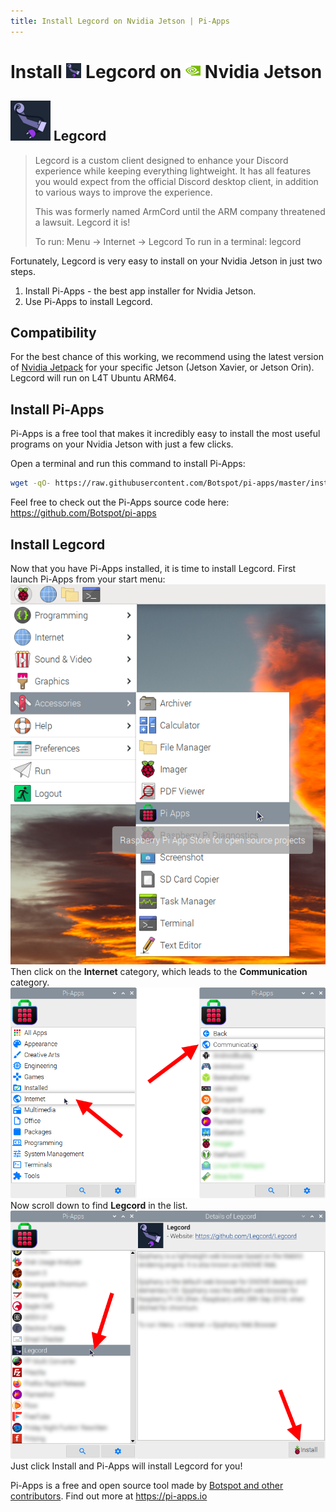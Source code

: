 ```yaml
---
title: Install Legcord on Nvidia Jetson | Pi-Apps
---
```

<div class="simple-install-content content">

# Install <img src="/img/app-icons/Legcord/icon-64.png" height=24> Legcord on <img src=/img/other-icons/nvidia-icon.svg height=24> Nvidia Jetson

## <img src="/img/app-icons/Legcord/icon-64.png"> Legcord
> Legcord is a custom client designed to enhance your Discord experience while keeping everything lightweight.
> It has all features you would expect from the official Discord desktop client, in addition to various ways to improve the experience.
> 
> This was formerly named ArmCord until the ARM company threatened a lawsuit. Legcord it is!
> 
> To run: Menu -> Internet -> Legcord
> To run in a terminal: legcord

Fortunately, Legcord is very easy to install on your Nvidia Jetson in just two steps.
1. Install Pi-Apps - the best app installer for Nvidia Jetson.
2. Use Pi-Apps to install Legcord.
</div>
<div class="simple-install-content content">

## Compatibility
For the best chance of this working, we recommend using the latest version of [Nvidia Jetpack](https://developer.nvidia.com/embedded/jetpack-archive) for your specific Jetson (Jetson Xavier, or Jetson Orin).
Legcord will run on L4T Ubuntu ARM64.
</div>
<div class="simple-install-content content">

## Install Pi-Apps

Pi-Apps is a free tool that makes it incredibly easy to install the most useful programs on your Nvidia Jetson with just a few clicks.

Open a terminal and run this command to install Pi-Apps:
```bash
wget -qO- https://raw.githubusercontent.com/Botspot/pi-apps/master/install | bash
```
Feel free to check out the Pi-Apps source code here: https://github.com/Botspot/pi-apps
</div>
<div class="simple-install-content content">

## Install Legcord

Now that you have Pi-Apps installed, it is time to install Legcord.
First launch Pi-Apps from your start menu:
<img src="/img/start-menu.png">
Then click on the <b>Internet</b> category, which leads to the <b>Communication</b> category.
<img src="/img/category-selections/Communication.png">
Now scroll down to find <b>Legcord</b> in the list.
<img src="/img/app-icons/Legcord/app-selection.png">
Just click Install and Pi-Apps will install Legcord for you!
</div>
<div class="simple-install-content content">

Pi-Apps is a free and open source tool made by [Botspot and other contributors](/about/#contributors). Find out more at https://pi-apps.io
</div>
